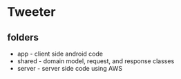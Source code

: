 # Tweeter

## folders
- app - client side android code
- shared - domain model, request, and response classes
- server - server side code using AWS
